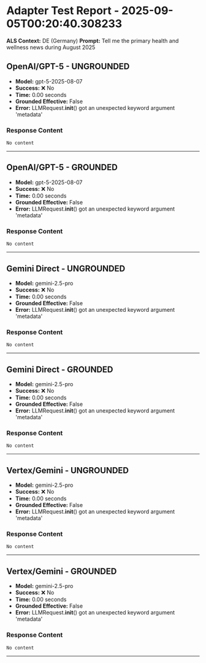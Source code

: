# Adapter Test Report - 2025-09-05T00:20:40.308233

**ALS Context:** DE (Germany)
**Prompt:** Tell me the primary health and wellness news during August 2025


## OpenAI/GPT-5 - UNGROUNDED

- **Model:** gpt-5-2025-08-07
- **Success:** ❌ No
- **Time:** 0.00 seconds
- **Grounded Effective:** False
- **Error:** LLMRequest.__init__() got an unexpected keyword argument 'metadata'

### Response Content

```
No content
```

---

## OpenAI/GPT-5 - GROUNDED

- **Model:** gpt-5-2025-08-07
- **Success:** ❌ No
- **Time:** 0.00 seconds
- **Grounded Effective:** False
- **Error:** LLMRequest.__init__() got an unexpected keyword argument 'metadata'

### Response Content

```
No content
```

---

## Gemini Direct - UNGROUNDED

- **Model:** gemini-2.5-pro
- **Success:** ❌ No
- **Time:** 0.00 seconds
- **Grounded Effective:** False
- **Error:** LLMRequest.__init__() got an unexpected keyword argument 'metadata'

### Response Content

```
No content
```

---

## Gemini Direct - GROUNDED

- **Model:** gemini-2.5-pro
- **Success:** ❌ No
- **Time:** 0.00 seconds
- **Grounded Effective:** False
- **Error:** LLMRequest.__init__() got an unexpected keyword argument 'metadata'

### Response Content

```
No content
```

---

## Vertex/Gemini - UNGROUNDED

- **Model:** gemini-2.5-pro
- **Success:** ❌ No
- **Time:** 0.00 seconds
- **Grounded Effective:** False
- **Error:** LLMRequest.__init__() got an unexpected keyword argument 'metadata'

### Response Content

```
No content
```

---

## Vertex/Gemini - GROUNDED

- **Model:** gemini-2.5-pro
- **Success:** ❌ No
- **Time:** 0.00 seconds
- **Grounded Effective:** False
- **Error:** LLMRequest.__init__() got an unexpected keyword argument 'metadata'

### Response Content

```
No content
```

---
